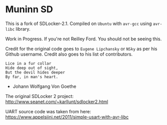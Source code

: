 # Muninn SD
This is a fork of SDLocker-2.1.
Compiled on `Ubuntu` with `avr-gcc` using `avr-libc` library.

Work in Progress.
If you're not Reilley Ford. You should not be seeing this.

Credit for the original code goes to `Eugene Lipchansky`
or `NSky` as per his Github username. Credit also goes to his
list of contributors.

`Lice in a fur collar`  
`Hide deep out of sight,`  
`But the devil hides deeper`  
`By far, in man's heart.`
- Johann Wolfgang Von Goethe



The original SDLocker 2 project:
http://www.seanet.com/~karllunt/sdlocker2.html

UART source code was taken from here:
https://www.appelsiini.net/2011/simple-usart-with-avr-libc
